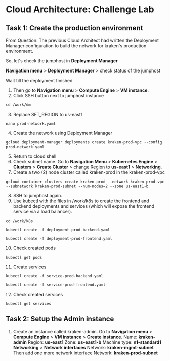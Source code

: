 # Cloud Architecture: Challenge Lab
## Task 1: Create the production environment
From Question: The previous Cloud Architect had written the Deployment Manager configuration to build the network for kraken's production environment.

So, let's check the jumphost in **Deployment Manager**

**Navigation menu** > **Deployment Manager** > check status of the jumphost

Wait till the deployment finished. 

1. Then go to **Navigation menu** > **Compute Engine** > **VM instance**.
2. Click SSH button next to jumphost instance
```
cd /work/dm
```
3. Replace SET_REGION to us-east1
```
nano prod-network.yaml
```
4. Create the network using Deployment Manager
```
gcloud deployment-manager deployments create kraken-prod-vpc --config prod-network.yaml
```
5. Return to cloud shell
6. Check subnet name. Go to **Navigation Menu** > **Kubernetes Engine** > **Clusters** > **Create Cluster** > change Region to **us-east1** > **Networking**.
7. Create a two (2) node cluster called kraken-prod in the kraken-prod-vpc
```
gcloud container clusters create kraken-prod --network kraken-prod-vpc --subnetwork kraken-prod-subnet --num-nodes=2 --zone us-east1-b
```
8. SSH to jumphost again.
9. Use kubectl with the files in /work/k8s to create the frontend and backend deployments and services (which will expose the frontend service via a load balancer).
```
cd /work/k8s
```
```
kubectl create -f deployment-prod-backend.yaml
```
```
kubectl create -f deployment-prod-frontend.yaml
```
10. Check created pods
```
kubectl get pods
```
11. Create services
```
kubectl create -f service-prod-backend.yaml
```
```
kubectl create -f service-prod-frontend.yaml
```
12. Check created services
```
kubectl get services
```
## Task 2: Setup the Admin instance
1. Create an instance called kraken-admin. Go to **Navigation menu** > **Compute Engine** > **VM instance** > **Create instance**.
Name: **kraken-admin**
Region: **us-east1**
Zone: **us-east1-b**
Machine type: **n1-standard1**
**Networking** > **Network interfaces**
Network: **kraken-mgmt-subnet**
Then add one more network interface
Network: **kraken-prod-subnet**

